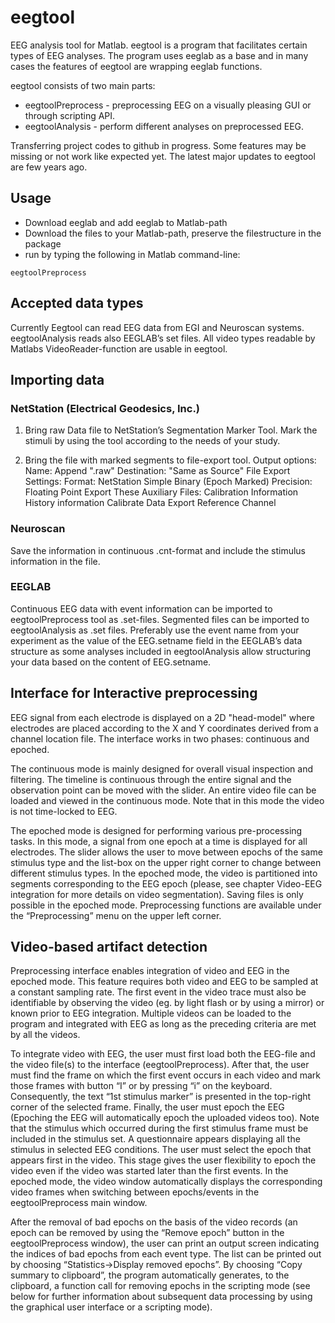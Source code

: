 # eegtool
EEG analysis tool for Matlab. eegtool is a program that facilitates certain
types of EEG analyses. The program uses eeglab as a base and in many cases the
features of eegtool are wrapping eeglab functions.

eegtool consists of two main parts:
* eegtoolPreprocess - preprocessing EEG on a visually pleasing GUI or through 
scripting API.
* eegtoolAnalysis - perform different analyses on preprocessed EEG.

Transferring project codes to github in progress. Some features may be missing
or not work like expected yet. The latest major updates to eegtool are few
years ago.

## Usage
* Download eeglab and add eeglab to Matlab-path
* Download the files to your Matlab-path, preserve the filestructure in the
package
* run by typing the following in Matlab command-line:
```
eegtoolPreprocess
```

## Accepted data types
Currently Eegtool can read EEG data from EGI and Neuroscan systems. 
eegtoolAnalysis reads also EEGLAB’s set files. All video types readable	by
Matlabs VideoReader-function are usable in eegtool.

## Importing data
### NetStation (Electrical Geodesics, Inc.)
1. Bring raw Data file to NetStation’s Segmentation Marker Tool.
Mark the stimuli by using the tool according to the needs of your study.

2. Bring the file with marked segments to
file-export tool. Output options:
Name: Append ".raw"
Destination: "Same as Source"
File Export Settings:
Format: NetStation Simple Binary (Epoch Marked)
Precision: Floating Point
Export These Auxiliary    Files:
Calibration Information
History information
Calibrate Data
Export Reference Channel

### Neuroscan
Save the information in continuous .cnt-format and include the stimulus
information in the file.

### EEGLAB
Continuous EEG data with event information can be imported to eegtoolPreprocess
tool as .set-files.
Segmented files can be imported to eegtoolAnalysis as .set files. Preferably
use the event name from your experiment as the value of the EEG.setname field
in the EEGLAB’s data structure as some analyses included in eegtoolAnalysis
allow structuring your data based on the content of EEG.setname.

## Interface for Interactive preprocessing

EEG signal from each electrode is displayed on a 2D "head-model" where
electrodes are placed according to the X and Y coordinates derived from a
channel location file. The interface works in two phases: continuous and
epoched. 

The continuous mode is mainly designed for overall visual inspection and
filtering. The timeline is continuous through the entire signal and the
observation point can be moved with the slider. An entire video file can be
loaded and viewed in the continuous mode. Note that in this mode the video is
not time-locked to EEG.

The epoched mode is designed for performing various pre-processing tasks.
In this mode, a signal from one epoch at a time is displayed for all
electrodes. The slider allows the user to move between epochs of the same
stimulus type and the list-box on the upper right corner to change between
different stimulus types. In the epoched mode, the video is partitioned into
segments corresponding to the EEG epoch (please, see chapter Video-EEG
integration for more details on video segmentation).
Saving files is only possible in the epoched mode. Preprocessing functions
are available under the “Preprocessing” menu on the upper left corner.

## Video-based artifact detection

Preprocessing interface enables integration of video and EEG in the epoched
mode. This feature requires both video and EEG to be sampled at a constant
sampling rate. The first event in the video trace must also be identifiable by
observing the video (eg. by light flash or by using a mirror) or known prior to
EEG integration. Multiple videos can be loaded to the program and integrated
with EEG as long as the preceding criteria are met by all the videos.

To integrate video with EEG, the user must first load both the EEG-file
and the video file(s) to the interface (eegtoolPreprocess). After that,
the user must find the frame on which the first event occurs in each video
and mark those frames with button “I” or by pressing “i” on the keyboard.
Consequently, the text “1st stimulus marker” is presented in the top-right
corner of the selected frame. Finally, the user must epoch the EEG (Epoching
the EEG will automatically epoch the uploaded videos too). Note that the
stimulus which occurred during the first stimulus frame must be included in the
stimulus set. A questionnaire appears displaying all the stimulus in selected
EEG conditions. The user must select the epoch that appears first in the video.
This stage gives the user flexibility to epoch the video even if the video was
started later than the first events. In the epoched mode, the video window
automatically displays the corresponding video frames when switching between
epochs/events in the eegtoolPreprocess main window.

After the removal of bad epochs on the basis of the video records (an epoch
can be removed by using the “Remove epoch” button in the eegtoolPreprocess
window), the user can print an output screen indicating the indices of bad
epochs from each event type. The list can be printed out by choosing
“Statistics->Display removed epochs”. By choosing “Copy summary to clipboard”,
the program automatically generates, to the clipboard, a function call for
removing epochs in the scripting mode (see below for further information about
subsequent data processing by using the graphical user interface or a
scripting mode).